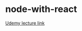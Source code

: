 # node-with-react

[Udemy lecture link](https://www.udemy.com/course/node-with-react-fullstack-web-development/)
